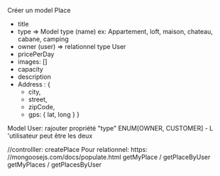 Créer un model Place
- title
- type => Model type (name) ex: Appartement, loft, maison, chateau, cabane, camping
- owner (user) => relationnel type User 
- pricePerDay
- images: []
- capacity
- description
- Address : {
  - city,
  - street,
  - zipCode,
  - gps: {
    lat,
    long
    }
}

Model User: 
rajouter propriété "type"
ENUM[OWNER, CUSTOMER] -
    L 'utilisateur peut être les deux

//controlller:
createPlace
Pour relationnel: https: //mongoosejs.com/docs/populate.html
getMyPlace / getPlaceByUser
getMyPlaces / getPlacesByUser